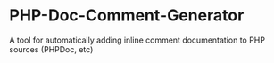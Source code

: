 PHP-Doc-Comment-Generator
=========================

A tool for automatically adding inline comment documentation to PHP sources (PHPDoc, etc)